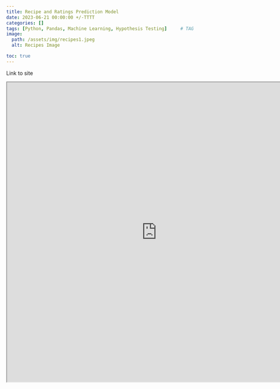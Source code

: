 ```yaml
---
title: Recipe and Ratings Prediction Model
date: 2023-06-21 00:00:00 +/-TTTT
categories: []
tags: [Python, Pandas, Machine Learning, Hypothesis Testing]     # TAG names should always be lowercase
image:
  path: /assets/img/recipes1.jpeg
  alt: Recipes Image

toc: true
---
```



<a href="https://ginaroberg.github.io/Recipe-Ratings-Prediction-Model/"><i class="fa fa-link " style="color: grey" ></i></a> Link to site

<iframe
  src="https://ginaroberg.github.io/Recipe-Ratings-Prediction-Model/"
  style="width:800px; height:800px;"
></iframe>

